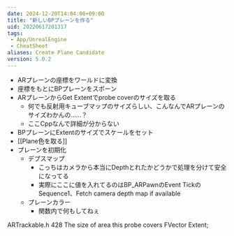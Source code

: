 ```yaml
---
date: 2024-12-20T14:04:08+09:00
title: "新しいBPプレーンを作る"
uid: 20220617201317
tags:
 - App/UnrealEngine
 - CheatSheet
aliases: Create Plane Candidate
version: 5.0.2
---
```


- ARプレーンの座標をワールドに変換
- 座標をもとにBPプレーンをスポーン
- ARプレーンからGet Extentでprobe coverのサイズを取る
	- 何でも反射用キューブマップのサイズらしい、こんなんでARプレーンのサイズわかんの……？
	- ここCppなんで詳細が分からない
- BPプレーンにExtentのサイズでスケールをセット
- [[Plane色を取る]]
- プレーンを初期化
	- デプスマップ
		- こっちはカメラから本当にDepthとれたかどうかで処理を分けて安全になってる
		- 実際にここに値を入れてるのはBP_ARPawnのEvent TickのSequence1、Fetch camera depth map if available
	- プレーンカラー
		- 関数内で何もしてねぇ

ARTrackable.h 428
The size of area this probe covers
FVector Extent;